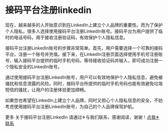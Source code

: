 # 接码平台注册linkedin

现在，越来越多的人开始意识到在LinkedIn上建立个人品牌的重要性。而为了保护个人隐私，很多人选择使用接码平台注册LinkedIn账号。接码平台为用户提供了临时的电话号码，用于接收注册验证码，有效保护个人隐私信息。

接码平台注册LinkedIn账号的步骤非常简单。首先，用户需要选择一个可靠的接码平台，注册一个账号并充值。接下来，在LinkedIn注册页面选择使用手机号注册账号，输入接码平台提供的临时手机号码，等待接收验证码并输入，即可成功注册一个隐私安全的LinkedIn账号。

通过使用接码平台注册LinkedIn账号，用户可以有效地保护个人隐私信息，避免被骚扰和信息泄露的风险。同时，接码平台所提供的临时手机号码也能有效避免垃圾短信的骚扰，让用户的注册体验更加顺畅。

如果您也希望在LinkedIn上建立个人品牌，同时又担心个人隐私信息的安全，不妨考虑使用接码平台注册LinkedIn账号，为自己的个人品牌保驾护航。

更多 关于接码平台注册LinkedIn 请通过✈与我们联系，感谢阅读，谢谢！[点我✈联系](https://gg.k02.cc)